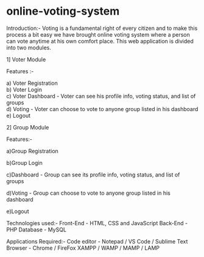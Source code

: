# online-voting-system

Introduction:-
Voting is a fundamental right of every citizen and to make this process a bit easy we have brought online voting system where a person can vote anytime at his own comfort place. This web application is divided into two modules.

1] Voter Module

   Features :-
   
   a) Voter Registration  
   b) Voter Login  
   c) Voter Dashboard - Voter can see his profile info, voting status, and list of groups  
   d) Voting - Voter can choose to vote to anyone group listed in his dashboard  
   e) Logout
   
2] Group Module

   Features:-
   
   a)Group Registration
   
   b)Group Login
   
   c)Dashboard - Group can see its profile info, voting status, and list of groups
   
   d)Voting - Group can choose to vote to anyone group listed in his dashboard
   
   e)Logout
   
Technologies used:-
Front-End - HTML, CSS and JavaScript
Back-End - PHP
Database - MySQL

Applications Required:-
Code editor - Notepad / VS Code / Sublime Text
Browser - Chrome / FireFox
XAMPP / WAMP / MAMP / LAMP

